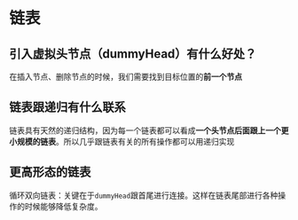 # 链表

## 引入虚拟头节点（dummyHead）有什么好处？
在插入节点、删除节点的时候，我们需要找到目标位置的**前一个节点**

## 链表跟递归有什么联系
链表具有天然的递归结构，因为每一个链表都可以看成**一个头节点后面跟上一个更小规模的链表**。所以几乎跟链表有关的所有操作都可以用递归实现

## 更高形态的链表
循环双向链表：关键在于`dummyHead`跟首尾进行连接。这样在链表尾部进行各种操作的时候能够降低复杂度。